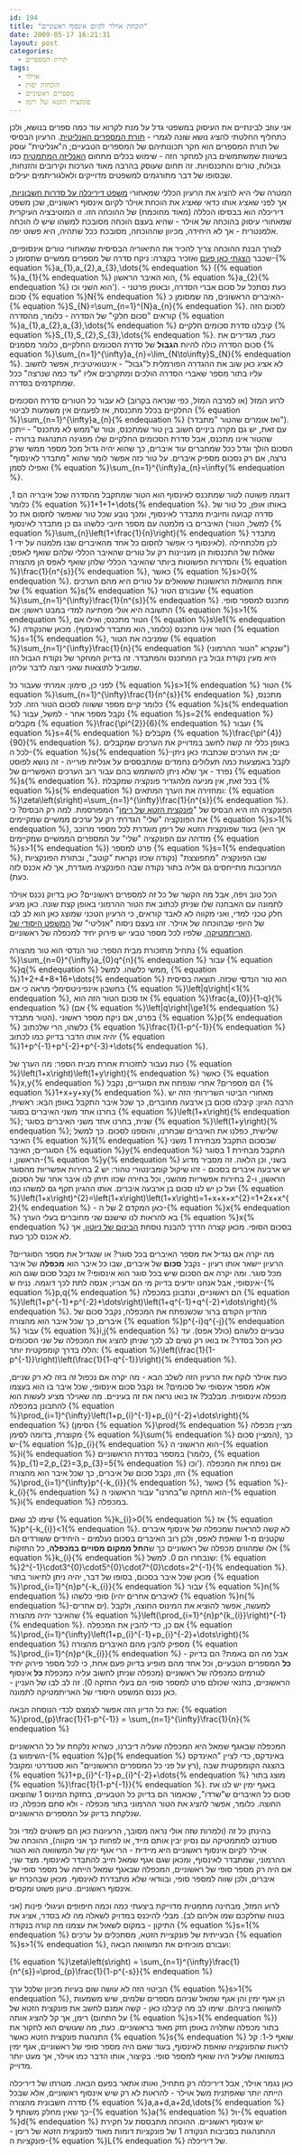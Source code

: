 ```yaml
---
id: 194
title: "הוכחת אוילר לקיום אינסוף ראשוניים"
date: 2009-05-17 16:21:31
layout: post
categories: 
  - תורת המספרים
tags: 
  - אוילר
  - הוכחות יפות
  - מספרים ראשוניים
  - פונקצית הזטא של רימן
---
```

אני עוזב לבינתיים את העיסוק במשפטי גדל על מנת לקרוא עוד כמה ספרים בנושא, ולכן כתחליף החלטתי להציג נושא שונה לגמרי - <a href="http://en.wikipedia.org/wiki/Analytic_number_theory">תורת המספרים האנליטית</a>. הרעיון הבסיסי של תורת המספרים הוא חקר תכונותיהם של המספרים הטבעיים; ה"אנליטית" עוסק בשיטות שמשתמשים בהן למחקר הזה - שימוש בכלים מתחום <a href="http://he.wikipedia.org/wiki/%D7%90%D7%A0%D7%9C%D7%99%D7%96%D7%94_%D7%9E%D7%AA%D7%9E%D7%98%D7%99%D7%AA">האנליזה המתמטית</a> כמו גבולות, טורים והתכנסויות. זה תחום שעוסק בהרבה מאוד הערכות וקירובים והזנחות, שבסופו של דבר מתורגמים למשפטים מדוייקים ולאלגוריתמים יעילים.

המטרה שלי היא להציג את הרעיון הכללי שמאחורי <a href="http://en.wikipedia.org/wiki/Dirichlet%27s_theorem_on_arithmetic_progressions">משפט דיריכלה על סדרות חשבוניות</a>, אך לפני שאציג אותו כדאי שאציג את הוכחת אוילר לקיום אינסוף ראשוניים, שכן משפט דיריכלה הוא בבסיסו הכללה (מאוד מחוכמת) של ההוכחה הזו. זו המוטיבציה העיקרית שמאחורי עיסוק בהוכחה של אוילר - שהיא בעצם הוכחה מסובכת למשהו שיש לו הוכחה אלמנטרית - אך לא היחידה, מכיוון שההוכחה, מסובכת ככל שתהיה, היא פשוט יפה.

לצורך הבנת ההוכחה צריך להכיר את התיאוריה הבסיסית שמאחורי טורים אינסופיים, שכבר <a href="http://www.gadial.net/2008/06/17/infinite_series/">הצגתי כאן פעם</a> ואזכיר בקצרה: ניקח סדרה של מספרים ממשיים שתסומן כ-{% equation %}a_{1},a_{2},a_{3},\dots{% endequation %} ({% equation %}a_{1}{% endequation %} הוא האיבר הראשון, {% equation %}a_{2}{% endequation %} הוא השני וכו'). כעת נסתכל על סכום אברי הסדרה, ובאופן פרטני - סכום {% equation %}N{% endequation %} האיברים הראשונים, מה שמסומן כ-{% equation %}S_{N}=\sum_{n=1}^{N}a_{n}{% endequation %}. לסכום הזה קוראים "סכום חלקי" של הסדרה - כלומר, מהסדרה {% equation %}a_{1},a_{2},a_{3},\dots{% endequation %} קיבלנו סדרת סכומים חלקיים {% equation %}S_{1},S_{2},S_{3},\dots{% endequation %}. כעת, מגדירים את סכום הסדרה כולה להיות <strong>הגבול</strong> של סדרת הסכומים החלקיים, כלומר מסמנים {% equation %}\sum_{n=1}^{\infty}a_{n}=\lim_{N\to\infty}S_{N}{% endequation %}. לא אציג כאן שוב את ההגדרה הפורמלית ל"גבול" - אינטואיטיבית, אפשר לחשוב עליו בתור מספר שאברי הסדרה הולכים ומתקרבים אליו "עד כמה שנרצה" ככל שמתקדמים בסדרה.

לרוע המזל (או למרבה המזל, כפי שנראה בקרוב) לא עבור כל הטורים סדרת הסכומים החלקיים בכלל מתכנסת, אז לפעמים אין משמעות לביטוי {% equation %}\sum_{n=1}^{\infty}a_{n}{% endequation %} (ואז אומרים שהטור "מתבדר"). עם זאת, יש גם מקרה ביניים חשוב בין טור שמתכנס, וטור ש"ממש לא מתכנס" - ייתכן שהטור אינו מתכנס, אבל סדרת הסכומים החלקיים שלו מפגינה התנהגות ברורה - הסכום הולך וגדל ככל שמחברים עוד איברים, כך שהוא יהיה גדול מכל מספר ממשי שרק נרצה, אם רק נסכום מספיק איברים. על טור כזה אפשר לומר שהוא "מתבדר לאינסוף" ואפילו לסמן {% equation %}\sum_{n=1}^{\infty}a_{n}=\infty{% endequation %}.

דוגמה פשוטה לטור שמתכנס לאינסוף הוא הטור שמתקבל מהסדרה שכל איבריה הם 1, כלומר {% equation %}1+1+1+\dots{% endequation %}. באותו אופן, כל טור של סדרה קבועה וחיובית מתבדר לאינסוף, ומכך נובע שכל טור שאפשר לחסום את כל האיברים בו מלמטה עם מספר חיובי כלשהו גם כן מתבדר לאינסוף (למשל, הטור {% equation %}\sum_{n}\left(1+\frac{1}{n}\right){% endequation %} מתבדר לאינסוף כי אפשר לחסום כל אחד מהאיברים שבו מלמטה על ידי 1). לכן מלכתחילה שאלות של התכנסות הן מעניינות רק על טורים שהאיבר הכללי שלהם שואף לאפס; והסדרות הפשוטות ביותר שהאיבר הכללי שלהן שואף לאפס הן מהצורה {% equation %}\frac{1}{n^{s}}{% endequation %}, כאשר {% equation %}s&gt;0{% endequation %}. אחת מהשאלות הראשונות ששואלים על טורים היא מהם הערכים של {% equation %}s{% endequation %} שעבורם הטור {% equation %}\sum_{n=1}^{\infty}\frac{1}{n^{s}}{% endequation %} מתכנס למספר סופי. התשובה היא אולי מפתיעה למדי במבט ראשון: אם {% equation %}s&gt;1{% endequation %}, הטור מתכנס; ואילו אם {% equation %}s\le1{% endequation %} הטור אינו מתכנס (כלומר, הוא מתבדר לאינסוף). מכאן שהנקודה {% equation %}s=1{% endequation %}, שמניבה את הטור {% equation %}\sum_{n=1}^{\infty}\frac{1}{n}{% endequation %} (שנקרא "הטור ההרמוני") היא מעין נקודת גבול בין המתכנס והמתבדר. זה בדיוק המחקר של נקודת הגבול הזו שמוביל לתוצאות שאני רוצה לדבר עליהן.

לפני כן, סימון: אמרתי שעבור כל {% equation %}s&gt;1{% endequation %} הטור {% equation %}\sum_{n=1}^{\infty}\frac{1}{n^{s}}{% endequation %} מתכנס, כלומר קיים מספר ששווה לסכום הטור הזה. לכל {% equation %}s{% endequation %} נקבל מספר אחר - למשל, עבור {% equation %}s=2{% endequation %} מקבלים {% equation %}\frac{\pi^{2}}{6}{% endequation %} ועבור {% equation %}s=4{% endequation %} מקבלים {% equation %}\frac{\pi^{4}}{90}{% endequation %}. באופן כללי זה קשה לחשב במדוייק את הערכים שמקבלים לכל ה-{% equation %}s{% endequation %}-ים; את הערכים שכתבתי כאן ניתן לקבל באמצעות כמה תעלולים נחמדים שמתבססים על אנליזת פורייה - זה נושא לפוסט נפרד - אך שלא ניתן להשתמש בהם עבור רוב הערכים האפשריים של {% equation %}s{% endequation %}. בכל זאת, אין מניעה מלהגדיר פונקציה שמקבלת {% equation %}s{% endequation %} ומחזירה את הערך המתאים: {% equation %}\zeta\left(s\right)=\sum_{n=1}^{\infty}\frac{1}{n^{s}}{% endequation %}. הפונקציה הזו היא הבסיס של "<a href="http://he.wikipedia.org/wiki/%D7%A4%D7%95%D7%A0%D7%A7%D7%A6%D7%99%D7%99%D7%AA_%D7%96%D7%98%D7%90_%D7%A9%D7%9C_%D7%A8%D7%99%D7%9E%D7%9F">פונקצית הזטא של רימן</a>" המפורסמת. למה רק הבסיס? כי את הפונקציה "שלי" הגדרתי רק על ערכים ממשיים שמקיימים {% equation %}s&gt;1{% endequation %}, בעוד שפונקצית הזטא של רימן מוגדרת לכל מספר מרוכב (אך היא מזדהה עם הפונקציה "שלי" על המספרים הממשיים שמקיימים {% equation %}s&gt;1{% endequation %}) פרט למספר {% equation %}s=1{% endequation %}, שבו הפונקציה "מתפוצצת" (נקודה שכזו נקראת "קוטב", ובתורת הפונקציות המרוכבות מתייחסים גם אליה בתור נקודה שבה הפונקציה מוגדרת, אך לא אכנס לזה כעת).

הכל טוב ויפה, אבל מה הקשר של כל זה למספרים ראשוניים? כאן בדיוק נכנס אוילר לתמונה עם האבחנה שלו שניתן לכתוב את הטור ההרמוני באופן קצת שונה. כאן מגיע חלק טכני למדי, ואני מקווה לא לאבד קוראים, כי הרעיון הטכני שמוצג כאן הוא לב לבו של היופי שבהוכחה של אוילר. זהו בעצם ניסוח "אנליטי" של <a href="http://he.wikipedia.org/wiki/%D7%94%D7%9E%D7%A9%D7%A4%D7%98_%D7%94%D7%99%D7%A1%D7%95%D7%93%D7%99_%D7%A9%D7%9C_%D7%94%D7%90%D7%A8%D7%99%D7%AA%D7%9E%D7%98%D7%99%D7%A7%D7%94">המשפט היסודי של האריתמטיקה</a>, שלפיו לכל מספר טבעי יש פירוק יחיד למכפלה של ראשוניים.

נתחיל מתזכורת מבית הספר: טור הנדסי הוא טור מהצורה {% equation %}\sum_{n=0}^{\infty}a_{0}q^{n}{% endequation %} עבור {% equation %}q{% endequation %} ממשי כלשהו. למשל, {% equation %}1+2+4+8+16+\dots{% endequation %} הוא טור הנדסי שכזה. תוצאה בסיסית בחשבון אינפיניטסימלי מראה כי אם {% equation %}\left|q\right|&lt;1{% endequation %}, אז סכום הטור הזה הוא {% equation %}\frac{a_{0}}{1-q}{% endequation %} (אם {% equation %}\left|q\right|\ge1{% endequation %} הטור מתבדר). בפרט, אם ניקח מספר ראשוני {% equation %}p{% endequation %} כלשהו, הרי שלכתוב {% equation %}\frac{1}{1-p^{-1}}{% endequation %} יהיה אותו הדבר בדיוק כמו לכתוב {% equation %}1+p^{-1}+p^{-2}+p^{-3}+\dots{% endequation %}.

כעת נעבור לתזכורת אחרת מבית הספר: מה הערך של {% equation %}\left(1+x\right)\left(1+y\right){% endequation %} כאשר {% equation %}x,y{% endequation %} הם מספרים? אחרי שנפתח את הסוגריים, נקבל {% equation %}1+x+y+xy{% endequation %}. מאחורי הביטוי השרירותי הזה יש הרבה הגיון: קיבלנו סכום בן ארבעה מחוברים, כך שכל איבר התקבל באופן הבא: ראשית, בחרנו אחד משני האיברים בסוגר {% equation %}\left(1+x\right){% endequation %}; שנית, בחרנו אחד משני האיברים בסוגר {% equation %}\left(1+y\right){% endequation %}; שלישית, כפלנו את האיברים שבחרנו, והוספנו לסכום. כך למשל האיבר {% equation %}1{% endequation %} שבסכום התקבל מבחירת 1 משני הסוגריים; האיבר {% equation %}y{% endequation %} התקבל מבחירת 1 בסוגר הראשון, ו-{% equation %}y{% endequation %} בשני, וכן הלאה. זה מסביר מדוע יש ארבעה איברים בסכום - זהו שיקול קומבינטורי טהור: יש 2 בחירות אפשריות מהסוגר הראשון, ו-2 בחירות אפשריות מהשני, וכל בחירה שכזו תיתן לנו איבר אחר של הסכום, ועל כן יש לנו סכום בן ארבעה איברים. אותו ההגיון תקף גם למשהו כמו {% equation %}\left(1+x\right)^{2}=\left(1+x\right)\left(1+x\right)=1+x+x+x^{2}=1+2x+x^{2}{% endequation %} - כאן המקדם 2 של ה-{% equation %}x{% endequation %} בא להראות לנו שישנם שני מחוברים בעלי הערך {% equation %}x{% endequation %} בסכום הסופי. מכאן קצרה הדרך להבנת נוסחת <a href="http://he.wikipedia.org/wiki/%D7%94%D7%91%D7%99%D7%A0%D7%95%D7%9D_%D7%A9%D7%9C_%D7%A0%D7%99%D7%95%D7%98%D7%95%D7%9F">הבינום של ניוטון</a>, אך לא אכנס לכך כעת.

מה יקרה אם נגדיל את מספר האיברים בכל סוגר? או שנגדיל את מספר הסוגריים? הרעיון יישאר אותו רעיון - נקבל <strong>סכום</strong> של איברים, שבו כל איבר הוא <strong>מכפלה</strong> של איבר מכל סוגר. ומה יקרה אם הסכום שיש בכל סוגר הוא אינסופי? אז נקבל סכום שגם הוא אינסופי, אבל אנחנו יודעים בדיוק מי הם אבריו; אנסה לתת לכך דוגמה. נניח ש-{% equation %}p,q{% endequation %} הם ראשוניים, ונתבונן במכפלה {% equation %}\left(1+p^{-1}+p^{-2}+\dots\right)\left(1+q^{-1}+q^{-2}+\dots\right){% endequation %}. מהדיון הקודם ברור שכשנפתח את המכפלה, נקבל סכום של איברים, כך שכל איבר הוא מהצורה {% equation %}p^{-i}q^{-j}{% endequation %} עבור {% equation %}i,j{% endequation %} טבעיים כלשהם (כולל אפס). עד כאן הכל בסדר? אז בואו רק נשים לב לכך שניתן להציג את המכפלה של שני הסכומים הללו בדרך קומפקטית יותר: {% equation %}\left(\frac{1}{1-p^{-1}}\right)\left(\frac{1}{1-q^{-1}}\right){% endequation %}.

כעת אוילר לוקח את הרעיון הזה לשלב הבא - מה יקרה אם נכפול זה בזה לא רק שניים, אלא מספר אינסופי של סכומים? אז נקבל סכום אינסופי, שכל איבר בו הוא בעצמו מכפלה אינסופית. מבלבל? אז בואו נראה את זה בעיניים. מה שאוילר מציע לעשות הוא להתבונן במכפלה {% equation %}\prod_{i=1}^{\infty}\left(1+p_{i}^{-1}+p_{i}^{-2}+\dots\right){% endequation %} (הסימן {% equation %}\prod{% endequation %} מציין מכפלה מקוצרת, בדומה לסימן {% equation %}\sum{% endequation %} המציין סכום), כך ש-{% equation %}p_{i}{% endequation %} הוא הראשוני ה-{% equation %}i{% endequation %} במספר בסדרת הראשוניים (כלומר, {% equation %}p_{1}=2,p_{2}=3,p_{3}=5{% endequation %} וכו'). אם נפתח את המכפלה הזו, נקבל סכום של איברים, כך שכל איבר הוא מהצורה {% equation %}\prod_{i=1}^{\infty}p^{-k_{i}}{% endequation %}, כאשר {% equation %}-k_{i}{% endequation %} הוא החזקה ש"בחרנו" עבור הראשוני ה-{% equation %}i{% endequation %} במכפלה.

שימו לב שאם {% equation %}k_{i}&gt;0{% endequation %} אז {% equation %}p^{-k_{i}}&lt;1{% endequation %}. לא קשה להראות שמכפלה של אינסוף איברים שקטנים מ-1 שואפת לאפס, ולכן רוב האיברים בסכום נעלמים - היחידים ששורדים הם אלו שמהווים מכפלה של ראשוניים כך ש<strong>החל ממקום מסויים במכפלה</strong>, כל החזקות {% equation %}k_{i}{% endequation %} שנבחרו הם 0. למשל: {% equation %}2^{-1}\cdot3^{0}\cdot5^{0}\cdot7^{0}\cdots=2^{-1}{% endequation %}. מכאן שכל איבר בסכום, בסופו של דבר, יהיה ניתן לתיאור בתור {% equation %}\prod_{i=1}^{n}p^{-k_{i}}{% endequation %} עבור {% equation %}n{% endequation %} סופי כלשהו (לאיברים אחרים יהיו {% equation %}n{% endequation %}-ים אחרים). למעשה, אפשר להוציא את המינוס החוצה, ולקבל שהאיבר יהיה מהצורה {% equation %}\left(\prod_{i=1}^{n}p^{k_{i}}\right)^{-1}{% endequation %}. אם כן, כדי להבין את המכפלה {% equation %}\prod_{i=1}^{\infty}\left(1+p_{i}^{-1}+p_{i}^{-2}+\dots\right){% endequation %} מספיק להבין מהם האיברים מהצורה {% equation %}\prod_{i=1}^{n}p^{k_{i}}{% endequation %} - אבל מה הם באמת? הם בדיוק <strong>כל</strong> המספרים הטבעיים, וכל אחד מהם מופיע בדיוק פעם אחת, כי לכל מספר פירוק יחיד לגורמים כמכפלה של ראשוניים (מכפלה שניתן לחשוב עליה כמכפלת <strong>כל</strong> אינסוף הראשוניים, בתנאי שכולם פרט למספר סופי הם בעלי החזקה 0). זה לב לבו של העניין - כאן נכנס המשפט היסודי של האריתמטיקה לתמונה.

את כל הדיון הזה אפשר לצמצם לכדי הנוסחה הבאה: {% equation %}\prod_{p}\frac{1}{1-p^{-1}} = \sum_{n=1}^{\infty}\frac{1}{n}{% endequation %}

המכפלה שבאגף שמאל היא המכפלה שעליה דיברנו, כשהיא נלקחת על כל הראשוניים (השימוש ב-{% equation %}p{% endequation %} באינדקס, כדי לציין "האינדקס רץ על פני כל המספרים הראשוניים" הוא סטנדרטי ומקובל), בהצגה הקומפקטית שבה {% equation %}1+p_{i}^{-1}+p_{i}^{-2}+\dots{% endequation %} מוצג בתור {% equation %}\frac{1}{1-p^{-1}}{% endequation %}. באגף ימין יש לנו את סכום כל האיברים ש"שרדו", שכאמור הם בדיוק כל הטבעיים, בחזקת המינוס 1 שהוצאנו החוצה. כלומר, אפשר להציג את הטור ההרמוני בתור מכפלה - ולא סתם מכפלה, כזו שנלקחת בדיוק על המספרים הראשוניים.

בהינתן כל זה (ולמרות שזה אולי נראה מסובך, הרעיונות כאן הם פשוטים למדי וכל סטודנט למתמטיקה עם נסיון יבין אותם מייד, או לפחות כך אני מקווה), ההוכחה של אוילר לקיום אינסוף ראשוניים היא מיידית - הרי אגף ימין של המשוואה הוא הטור ההרמוני, שמתבדר לאינסוף, ומכאן שגם אגף שמאל חייב להתבדר לאינסוף. מצד שני, אם היה רק מספר סופי של ראשוניים, המכפלה שבאגף שמאל הייתה של מספר סופי של איברים, ולכן שווה למספר סופי, ובוודאי שלא מתבדרת לאינסוף. מכאן שבהכרח יש אינסוף ראשוניים. טיעון פשוט ומקסים.

לרוע המזל, מבחינה מתמטית מדוייקת ביצעתי כמה וכמה חיפופים ועיגולי פינות (אני בטוח שחלקכם שמו אליהם לב). מבלי להיכנס במדויק לשאלה מה לא בסדר, אציג את התיקון - במקום לשאול את עצמנו מה קורה בנקודה {% equation %}s=1{% endequation %} הבעייתית של פונקציית הזטא, מסתכלים על ערכים {% equation %}s&gt;1{% endequation %}, ועבורם מוכיחים את המשוואה הבאה:

{% equation %}\zeta\left(s\right) = \sum_{n=1}^{\infty}\frac{1}{n^{s}}=\prod_{p}\frac{1}{1-p^{-s}}{% endequation %}

הביטוי הזה לא עושה שום בעיות מכיוון שלכל ערך {% equation %}s&gt;1{% endequation %}, הן אגף ימין והן אגף שמאל שניהם מספרים שלמים, שיש משמעות להשוואה ביניהם. שימו לב מה קיבלנו כאן - קשה אמנם לחשב את פונקצית הזטא של רימן, אך קל להציג אותה (על התחום {% equation %}s&gt;1{% endequation %}) בתור מכפלה שתלויה באופן חזק מאוד בראשוניים. כעת, מה שעושים הוא לחקור את התנהגות פונקצית הזטא כאשר {% equation %}s{% endequation %} שואף ל-1: קל לראות שהפונקציה שואפת לאינסוף, בעוד שאם היה מספר סופי של ראשוניים, אגף ימין במשוואה שלעיל היה שואף למספר סופי. בקיצור, אותו הדבר כמו אוילר, אך מעט יותר מדוייק.

כאן נגמר אוילר, אבל דיריכלה רק מתחיל, ואותו אתאר בפעם הבאה. מטרתו של דיריכלה הייתה יותר שאפתנית משל אוילר - להראות לא רק שיש אינסוף ראשוניים, אלא שבכל סדרה חשבונית מהצורה {% equation %}a,a+d,a+2d,\dots{% endequation %} כך שאין מחלק משותף ל-{% equation %}a{% endequation %} ול-{% equation %}d{% endequation %} יש אינסוף ראשוניים. ההוכחה מתבססת על חקירת ההתנהגות בסביבות הנקודה 1 של פונקציות דומות מאוד לפונקצית הזטא של רימן - פונקציות ה-{% equation %}L{% endequation %} של דיריכלה.
